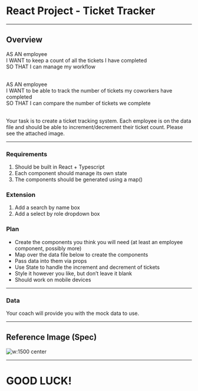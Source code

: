 <!-- _class: lead -->

# React Project - Ticket Tracker

---

<!-- _class: activity -->

## Overview

AS AN employee <br/>
I WANT to keep a count of all the tickets I have completed <br/>
SO THAT I can manage my workflow<br/><br/>

AS AN employee <br/>
I WANT to be able to track the number of tickets my coworkers have completed <br/>
SO THAT I can compare the number of tickets we complete<br/><br/>

Your task is to create a ticket tracking system. Each employee is on the data file and should be
able to increment/decrement their ticket count.
Please see the attached image.

---

<!-- _class: activity -->

### Requirements

1. Should be built in React + Typescript
2. Each component should manage its own state
3. The components should be generated using a map()

### Extension

1. Add a search by name box
2. Add a select by role dropdown box

### Plan

- Create the components you think you will need (at least an employee component,
  possibly more)
- Map over the data file below to create the components
- Pass data into them via props
- Use State to handle the increment and decrement of tickets
- Style it however you like, but don’t leave it blank
- Should work on mobile devices

---

### Data

Your coach will provide you with the mock data to use.

---

<!-- _class: activity -->

## Reference Image (Spec)

![w:1500 center](./assets/ticket-tracker-image.png)

---

<div class="flex" width: 100%; height: 100%>

# GOOD LUCK!

</div>
